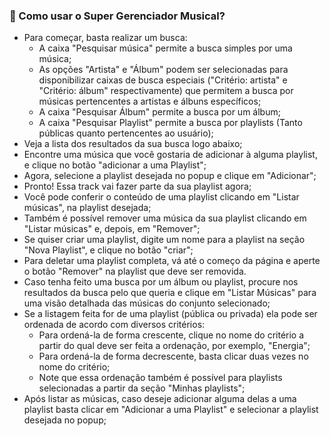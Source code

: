 ### 🎼 Como usar o Super Gerenciador Musical?

* Para começar, basta realizar um busca:
    * A caixa "Pesquisar música" permite a busca simples por uma música;
    * As opções "Artista" e "Álbum" podem ser selecionadas para disponibilizar caixas de busca especiais ("Critério: artista" e "Critério: álbum" respectivamente) que permitem a busca por músicas pertencentes a artistas e álbuns específicos;
    * A caixa "Pesquisar Álbum" permite a busca por um álbum;
    * A caixa "Pesquisar Playlist" permite a busca por playlists (Tanto públicas quanto pertencentes ao usuário);
* Veja a lista dos resultados da sua busca logo abaixo;
* Encontre uma música que você gostaria de adicionar à alguma playlist, e clique no botão "adicionar a uma Playlist";
* Agora, selecione a playlist desejada no popup e clique em "Adicionar";
* Pronto! Essa track vai fazer parte da sua playlist agora;
* Você pode conferir o conteúdo de uma playlist clicando em "Listar músicas", na playlist desejada;
* Também é possível remover uma música da sua playlist clicando em "Listar músicas" e, depois, em "Remover";
* Se quiser criar uma playlist, digite um nome para a playlist na seção "Nova Playlist", e clique no botão "criar";
* Para deletar uma playlist completa, vá até o começo da página e aperte o botão "Remover" na playlist que deve ser removida.
* Caso tenha feito uma busca por um álbum ou playlist, procure nos resultados da busca pelo que queria e clique em "Listar Músicas" para uma visão detalhada das músicas do conjunto selecionado;
* Se a listagem feita for de uma playlist (pública ou privada) ela pode ser ordenada de acordo com diversos critérios:
    * Para ordená-la de forma crescente, clique no nome do critério a partir do qual deve ser feita a ordenação, por exemplo, "Energia";
    * Para ordená-la de forma decrescente, basta clicar duas vezes no nome do critério;
    * Note que essa ordenação também é possível para playlists selecionadas a partir da seção "Minhas playlists";
* Após listar as músicas, caso deseje adicionar alguma delas a uma playlist basta clicar em "Adicionar a uma Playlist" e selecionar a playlist desejada no popup;
